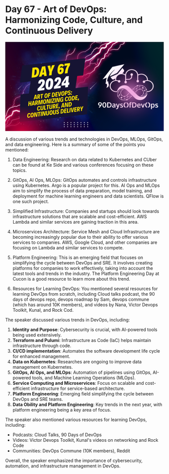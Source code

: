 # Day 67 - Art of DevOps: Harmonizing Code, Culture, and Continuous Delivery
[![Watch the video](thumbnails/day67.png)](https://www.youtube.com/watch?v=NTysb2SgfUU)

 A discussion of various trends and technologies in DevOps, MLOps, GitOps, and data engineering. Here is a summary of some of the points you mentioned:

1. Data Engineering: Research on data related to Kubernetes and CUber can be found at Ke Side and various conferences focusing on these topics.

2. GitOps, AI Ops, MLOps: GitOps automates and controls infrastructure using Kubernetes. Argo is a popular project for this. AI Ops and MLOps aim to simplify the process of data preparation, model training, and deployment for machine learning engineers and data scientists. QFlow is one such project.

3. Simplified Infrastructure: Companies and startups should look towards infrastructure solutions that are scalable and cost-efficient. AWS Lambda and similar services are gaining traction in this area.

4. Microservices Architecture: Service Mesh and Cloud Infrastructure are becoming increasingly popular due to their ability to offer various services to companies. AWS, Google Cloud, and other companies are focusing on Lambda and similar services to compete.

5. Platform Engineering: This is an emerging field that focuses on simplifying the cycle between DevOps and SRE. It involves creating platforms for companies to work effectively, taking into account the latest tools and trends in the industry. The Platform Engineering Day at Cucon is a good resource to learn more about this trend.

6. Resources for Learning DevOps: You mentioned several resources for learning DevOps from scratch, including Cloud talks podcast, the 90 days of devops repo, devops roadmap by Sam, devops commune (which has around 10K members), and videos by Nana, Victor Devops Toolkit, Kunal, and Rock Cod.

The speaker discussed various trends in DevOps, including:

1. **Identity and Purpose**: Cybersecurity is crucial, with AI-powered tools being used extensively.
2. **Terraform and Pulumi**: Infrastructure as Code (IaC) helps maintain infrastructure through code.
3. **CI/CD implementation**: Automates the software development life cycle for enhanced management.
4. **Data on Kubernetes**: Researches are ongoing to improve data management on Kubernetes.
5. **GitOps, AI Ops, and MLOps**: Automation of pipelines using GitOps, AI-powered tools, and Machine Learning Operations (MLOps).
6. **Service Computing and Microservices**: Focus on scalable and cost-efficient infrastructure for service-based architecture.
7. **Platform Engineering**: Emerging field simplifying the cycle between DevOps and SRE teams.
8. **Data Obility and Platform Engineering**: Key trends in the next year, with platform engineering being a key area of focus.

The speaker also mentioned various resources for learning DevOps, including:

* Podcasts: Cloud Talks, 90 Days of DevOps
* Videos: Victor Devops Toolkit, Kunal's videos on networking and Rock Code
* Communities: DevOps Commune (10K members), Reddit

Overall, the speaker emphasized the importance of cybersecurity, automation, and infrastructure management in DevOps.
